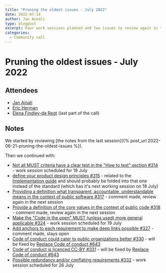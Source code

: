 ```yaml
---
title: "Pruning the oldest issues - July 2022"
date: 2022-07-14
author: Jan Ainali
type: blogpost
excerpt: Four work sessions planned and two issues to review again in the next session
categories:
  - Community call
---
```


# Pruning the oldest issues - July 2022

## Attendees

* [Jan Ainali](https://publiccode.net/who-we-are/team/jan-ainali.html)
* [Eric Herman](https://publiccode.net/who-we-are/team/eric-herman.html)
* [Elena Findley-de Regt](https://publiccode.net/who-we-are/team/elena-findley-de-regt.html) (last part of the call)

## Notes

We started by reviewing [the notes from the last session]({% post_url 2022-06-21-pruning-the-oldest-issues %}).

Then we continued with:

* [Not all MUST criteria have a clear test in the "How to test" section #314](https://github.com/publiccodenet/standard/issues/314) - work session scheduled for 19 July
* [define your product design principles #315](https://github.com/publiccodenet/standard/issues/315) - related to the [Implementation guide](https://github.com/publiccodenet/projects/issues/112) and should probably be folded into that one instead of the standard (which has it's next working session on 18 July)
* [Providing a definition what transparent, accountable, understandable means in the context of public software #317](https://github.com/publiccodenet/standard/issues/317) - comment made, review again in the next session
* [Provide a definition of the core values in the context of public code #318](https://github.com/publiccodenet/standard/issues/318) - comment made, review again in the next session
* [Make the "Code in the open" MUST (unless used) more general applicable #324](https://github.com/publiccodenet/standard/issues/324) - work session scheduled for 19 July
* [Add anchors to each requirement to make deep links possible #327](https://github.com/publiccodenet/standard/issues/327) - comment made, stays open
* [Code of conduct could cater to public organizations better #330](https://github.com/publiccodenet/standard/issues/330) - will be fixed by [Replace Code of conduct #643](https://github.com/publiccodenet/standard/pull/643)
* [Code of conduct is licenced CC-BY #331](https://github.com/publiccodenet/standard/issues/331) - will be fixed by [Replace Code of conduct #643](https://github.com/publiccodenet/standard/pull/643)
* [Possible redundancy and/or conflating requirements #332](https://github.com/publiccodenet/standard/issues/332) - work session scheduled for 26 July
